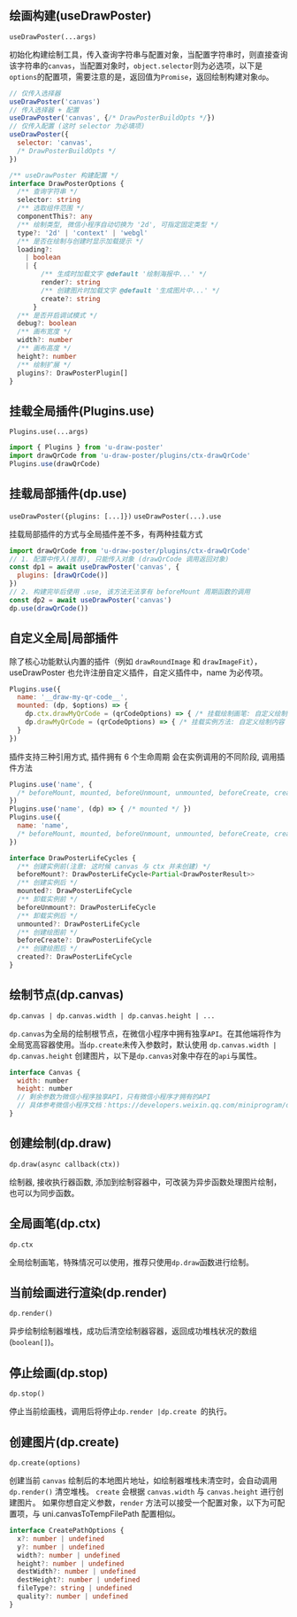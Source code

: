 ## 绘画构建(useDrawPoster)

`useDrawPoster(...args)`

初始化构建绘制工具，传入查询字符串与配置对象，当配置字符串时，则直接查询该字符串的`canvas`，当配置对象时，`object.selector`则为必选项，以下是`options`的配置项，需要注意的是，返回值为`Promise`，返回绘制构建对象`dp`。

~~~js
// 仅传入选择器
useDrawPoster('canvas')
// 传入选择器 + 配置
useDrawPoster('canvas', {/* DrawPosterBuildOpts */})
// 仅传入配置 (这时 selector 为必填项)
useDrawPoster({
  selector: 'canvas',
  /* DrawPosterBuildOpts */
})
~~~

~~~typescript
/** useDrawPoster 构建配置 */
interface DrawPosterOptions {
  /** 查询字符串 */
  selector: string
  /** 选取组件范围 */
  componentThis?: any
  /** 绘制类型, 微信小程序自动切换为 '2d', 可指定固定类型 */
  type?: '2d' | 'context' | 'webgl'
  /** 是否在绘制与创建时显示加载提示 */
  loading?:
    | boolean
    | {
        /** 生成时加载文字 @default '绘制海报中...' */
        render?: string
        /** 创建图片时加载文字 @default '生成图片中...' */
        create?: string
      }
  /** 是否开启调试模式 */
  debug?: boolean
  /** 画布宽度 */
  width?: number
  /** 画布高度 */
  height?: number
  /** 绘制扩展 */
  plugins?: DrawPosterPlugin[]
}
~~~

## 挂载全局插件(Plugins.use)

`Plugins.use(...args)`

~~~js
import { Plugins } from 'u-draw-poster'
import drawQrCode from 'u-draw-poster/plugins/ctx-drawQrCode'
Plugins.use(drawQrCode)
~~~


## 挂载局部插件(dp.use)

`useDrawPoster({plugins: [...]})`
`useDrawPoster(...).use`

挂载局部插件的方式与全局插件差不多，有两种挂载方式

~~~js
import drawQrCode from 'u-draw-poster/plugins/ctx-drawQrCode'
// 1. 配置中传入(推荐), 只能传入对象 (drawQrCode 调用返回对象)
const dp1 = await useDrawPoster('canvas', {
  plugins: [drawQrCode()]
})
// 2. 构建完毕后使用 .use, 该方法无法享有 beforeMount 周期函数的调用
const dp2 = await useDrawPoster('canvas')
dp.use(drawQrCode())
~~~

## 自定义全局|局部插件

除了核心功能默认内置的插件（例如 `drawRoundImage` 和 `drawImageFit`），useDrawPoster 也允许注册自定义插件，自定义插件中，name 为必传项。

~~~js
Plugins.use({
  name: '__draw-my-qr-code__',
  mounted: (dp, $options) => {
    dp.ctx.drawMyQrCode = (qrCodeOptions) => { /* 挂载绘制画笔: 自定义绘制方法 */ }
    dp.drawMyQrCode = (qrCodeOptions) => { /* 挂载实例方法: 自定义绘制内容 */ }
  }
})
~~~

插件支持三种引用方式, 插件拥有 6 个生命周期
会在实例调用的不同阶段, 调用插件方法

~~~js
Plugins.use('name', {
  /* beforeMount, mounted, beforeUnmount, unmounted, beforeCreate, created */
})
Plugins.use('name', (dp) => { /* mounted */ })
Plugins.use({
  name: 'name',
  /* beforeMount, mounted, beforeUnmount, unmounted, beforeCreate, created */
})
~~~

~~~ts
interface DrawPosterLifeCycles {
  /** 创建实例前(注意: 这时候 canvas 与 ctx 并未创建) */
  beforeMount?: DrawPosterLifeCycle<Partial<DrawPosterResult>>
  /** 创建实例后 */
  mounted?: DrawPosterLifeCycle
  /** 卸载实例前 */
  beforeUnmount?: DrawPosterLifeCycle
  /** 卸载实例后 */
  unmounted?: DrawPosterLifeCycle
  /** 创建绘图前 */
  beforeCreate?: DrawPosterLifeCycle
  /** 创建绘图后 */
  created?: DrawPosterLifeCycle
}
~~~

## 绘制节点(dp.canvas)

`dp.canvas | dp.canvas.width | dp.canvas.height | ...`

`dp.canvas`为全局的绘制根节点，在微信小程序中拥有独享`API`。在其他端将作为全局宽高容器使用。当`dp.create`未传入参数时，默认使用 `dp.canvas.width | dp.canvas.height` 创建图片，以下是`dp.canvas`对象中存在的`api`与属性。

~~~js
interface Canvas {
  width: number
  height: number
  // 剩余参数为微信小程序独享API，只有微信小程序才拥有的API
  // 具体参考微信小程序文档：https://developers.weixin.qq.com/miniprogram/dev/api/canvas/Canvas.html
}
~~~

## 创建绘制(dp.draw)

`dp.draw(async callback(ctx))`

绘制器, 接收执行器函数, 添加到绘制容器中，可改装为异步函数处理图片绘制，也可以为同步函数。

## 全局画笔(dp.ctx)

`dp.ctx`

全局绘制画笔，特殊情况可以使用，推荐只使用`dp.draw`函数进行绘制。

## 当前绘画进行渲染(dp.render)

`dp.render()`

异步绘制绘制器堆栈，成功后清空绘制器容器，返回成功堆栈状况的数组(`boolean[]`)。

## 停止绘画(dp.stop)

`dp.stop()`

停止当前绘画栈，调用后将停止`dp.render |dp.create `的执行。

## 创建图片(dp.create)

`dp.create(options)`

创建当前 `canvas` 绘制后的本地图片地址，如绘制器堆栈未清空时，会自动调用 `dp.render()` 清空堆栈。
`create` 会根据 `canvas.width` 与 `canvas.height` 进行创建图片。
如果你想自定义参数，`render` 方法可以接受一个配置对象，以下为可配置项，与 uni.canvasToTempFilePath 配置相似。

~~~ts
interface CreatePathOptions {
  x?: number | undefined
  y?: number | undefined
  width?: number | undefined
  height?: number | undefined
  destWidth?: number | undefined
  destHeight?: number | undefined
  fileType?: string | undefined
  quality?: number | undefined
}
~~~
